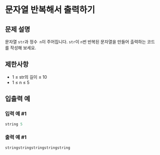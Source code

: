 # 문자열 반복해서 출력하기


## 문제 설명

문자열 `str`과 정수` n`이 주어집니다.
`str`이 `n`번 반복된 문자열을 만들어 출력하는 코드를 작성해 보세요.



## 제한사항
- 1 ≤ str의 길이 ≤ 10
- 1 ≤ n ≤ 5


## 입출력 예
### 입력 예 #1
```java
string 5
```


### 출력 예 #1
```java
stringstringstringstringstring
```